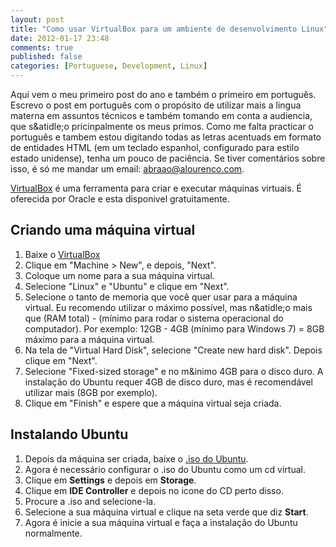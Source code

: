 ```yaml
---
layout: post
title: "Como usar VirtualBox para um ambiente de desenvolvimento Linux"
date: 2012-01-17 23:48
comments: true
published: false
categories: [Portuguese, Development, Linux]
---
```

Aqui vem o meu primeiro post do ano e tamb&eacute;m o primeiro em portugu&ecirc;s. Escrevo o post em portugu&ecirc;s com o prop&oacute;sito de utilizar mais a lingua materna em assuntos t&eacute;cnicos e tamb&eacute;m tomando em conta a audiencia, que s&atidle;o pricinpalmente os meus primos. Como me falta practicar o portugu&ecirc;s e tambem estou digitando todas as letras acentuads em formato de entidades HTML (em um teclado espanhol, configurado para estilo estado unidense), tenha um pouco de paci&ecirc;ncia. Se tiver coment&aacute;rios sobre isso, &eacute; s&oacute; me mandar um email: <abraao@alourenco.com>.

[VirtualBox](https://www.virtualbox.org/wiki/Downloads) &eacute; uma ferramenta para criar e executar máquinas virtuais. &Eacute; oferecida por Oracle e esta disponivel gratuitamente.

## Criando uma máquina virtual

1. Baixe o [VirtualBox](https://www.virtualbox.org/wiki/Downloads)
2. Clique em "Machine > New", e depois, "Next".
3. Coloque um nome para a sua máquina virtual.
4. Selecione "Linux" e "Ubuntu" e clique em "Next".
5. Selecione o tanto de memoria que voc&ecirc; quer usar para a máquina virtual. Eu recomendo utilizar o m&aacute;ximo poss&iacute;vel, mas n&atidle;o mais que (RAM total) - (m&iacute;nimo para rodar o sistema operacional do computador). Por exemplo: 12GB - 4GB (m&iacute;nimo para Windows 7) = 8GB m&aacute;ximo para a m&aacute;quina virtual.
6. Na tela de "Virtual Hard Disk", selecione "Create new hard disk". Depois clique em "Next".
7. Selecione "Fixed-sized storage" e no m&inimo 4GB para o disco duro. A instala&ccedil;&atilde;o do Ubuntu requer 4GB de disco duro, mas &eacute; recomend&aacute;vel utilizar mais (8GB por exemplo).
8. Clique em "Finish" e espere que a máquina virtual seja criada.

## Instalando Ubuntu
1. Depois da máquina ser criada, baixe o [.iso do Ubuntu](http://www.ubuntu.com/download/ubuntu/download).
2. Agora &eacute; necess&aacute;rio configurar o .iso do Ubuntu como um cd virtual.
3. Clique em **Settings** e depois em **Storage**.
4. Clique em **IDE Controller** e depois no icone do CD perto disso.
5. Procure a .iso and selecione-la.
6. Selecione a sua m&aacute;quina virtual e clique na seta verde que diz **Start**.
7. Agora &eacute; inicie a sua m&aacute;quina virtual e fa&ccedil;a a instala&ccedil;&atilde;o do Ubuntu normalmente.
